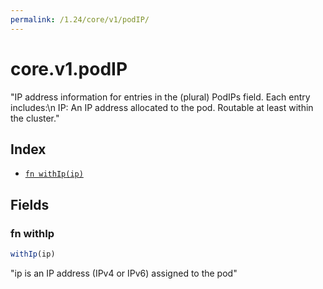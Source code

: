 ```yaml
---
permalink: /1.24/core/v1/podIP/
---
```


# core.v1.podIP

"IP address information for entries in the (plural) PodIPs field. Each entry includes:\n   IP: An IP address allocated to the pod. Routable at least within the cluster."

## Index

* [`fn withIp(ip)`](#fn-withip)

## Fields

### fn withIp

```ts
withIp(ip)
```

"ip is an IP address (IPv4 or IPv6) assigned to the pod"